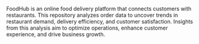 FoodHub is an online food delivery platform that connects customers with restaurants. This repository analyzes order data to uncover trends in restaurant demand, delivery efficiency, and customer satisfaction. Insights from this analysis aim to optimize operations, enhance customer experience, and drive business growth.
